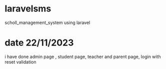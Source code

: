 # laravelsms
scholl_management_system using laravel
# date 22/11/2023
i have done admin page , student page, teacher and parent page, login with reset validation 
